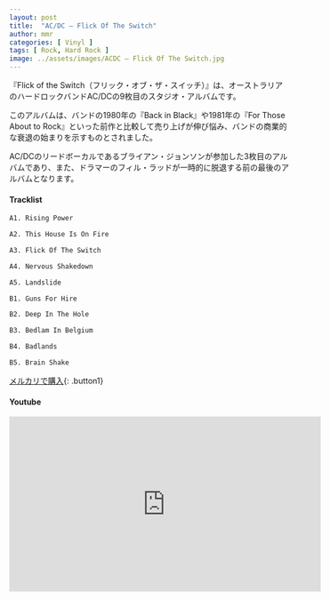```yaml
---
layout: post
title:  "AC/DC – Flick Of The Switch"
author: mmr
categories: [ Vinyl ]
tags: [ Rock, Hard Rock ]
image: ../assets/images/ACDC – Flick Of The Switch.jpg
---
```


『Flick of the Switch（フリック・オブ・ザ・スイッチ）』は、オーストラリアのハードロックバンドAC/DCの9枚目のスタジオ・アルバムです。

このアルバムは、バンドの1980年の『Back in Black』や1981年の『For Those About to Rock』といった前作と比較して売り上げが伸び悩み、バンドの商業的な衰退の始まりを示すものとされました。

AC/DCのリードボーカルであるブライアン・ジョンソンが参加した3枚目のアルバムであり、また、ドラマーのフィル・ラッドが一時的に脱退する前の最後のアルバムとなります。

#### Tracklist
```md
A1. Rising Power

A2. This House Is On Fire

A3. Flick Of The Switch

A4. Nervous Shakedown

A5. Landslide

B1. Guns For Hire

B2. Deep In The Hole

B3. Bedlam In Belgium

B4. Badlands

B5. Brain Shake
```

[メルカリで購入](https://jp.mercari.com/item/m69281188370?afid=6142608987){: .button1}

#### Youtube
<iframe width="560" height="315" src="https://www.youtube.com/embed/jr7r-mjVgfg?si=WkOg9mGNL53kFICA" title="YouTube video player" frameborder="0" allow="accelerometer; autoplay; clipboard-write; encrypted-media; gyroscope; picture-in-picture; web-share" referrerpolicy="strict-origin-when-cross-origin" allowfullscreen></iframe>